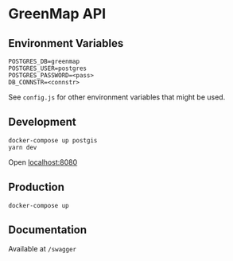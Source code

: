 # GreenMap API

## Environment Variables

```
POSTGRES_DB=greenmap
POSTGRES_USER=postgres
POSTGRES_PASSWORD=<pass>
DB_CONNSTR=<connstr>
```

See `config.js` for other environment variables that might be used.

## Development

```
docker-compose up postgis
yarn dev
```

Open [localhost:8080]()

## Production

```
docker-compose up
```

## Documentation

Available at `/swagger`
